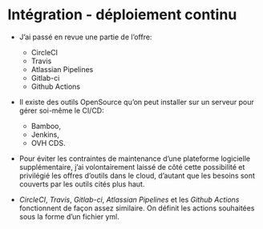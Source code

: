 # Intégration - déploiement continu

* J’ai passé en revue une partie de l’offre:
    - CircleCI
    - Travis
    - Atlassian Pipelines
    - Gitlab-ci
    - Github Actions

* Il existe des outils OpenSource qu’on peut installer sur un serveur pour gérer soi-même le CI/CD:
    - Bamboo,
    - Jenkins,
    - OVH CDS.
    
* Pour éviter les contraintes de maintenance d’une plateforme logicielle supplémentaire, j’ai volontairement laissé de côté cette possibilité et privilégié les offres d’outils dans le cloud, d’autant que les besoins sont couverts par les outils cités plus haut.

* *CircleCI*, *Travis*, *Gitlab-ci*, *Atlassian Pipelines* et les *Github Actions* fonctionnent de façon assez similaire. On définit les actions souhaitées sous la forme d’un fichier yml.

